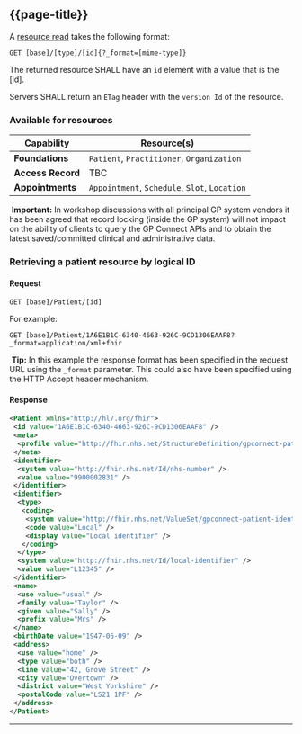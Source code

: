 ## {{page-title}}

A [resource read](https://www.hl7.org/fhir/STU3/http.html#read) takes the following format:

```
GET [base]/[type]/[id]{?_format=[mime-type]}
```

The returned resource SHALL have an `id` element with a value that is the [id].

Servers SHALL return an `ETag` header with the `version Id` of the resource.

### Available for resources

|Capability|Resource(s)|
|---|---|
|**Foundations**|`Patient`, `Practitioner`, `Organization`|
|**Access Record**|TBC|
|**Appointments**|`Appointment`, `Schedule`, `Slot`, `Location`|

 **Important:** In workshop discussions with all principal GP system vendors it has been agreed that record locking (inside the GP system) will not impact on the ability of clients to query the GP Connect APIs and to obtain the latest saved/committed clinical and administrative data.

### Retrieving a patient resource by logical ID

#### Request

```
GET [base]/Patient/[id]
```

For example:

```
GET [base]/Patient/1A6E1B1C-6340-4663-926C-9CD1306EAAF8?_format=application/xml+fhir
```

 **Tip:** In this example the response format has been specified in the request URL using the `_format` parameter. This could also have been specified using the HTTP Accept header mechanism.

#### Response

```xml
<Patient xmlns="http://hl7.org/fhir">
 <id value="1A6E1B1C-6340-4663-926C-9CD1306EAAF8" />
 <meta>
  <profile value="http://fhir.nhs.net/StructureDefinition/gpconnect-patient-1" />
 </meta>
 <identifier>
  <system value="http://fhir.nhs.net/Id/nhs-number" />
  <value value="9900002831" />
 </identifier>
 <identifier>
  <type>
   <coding>
    <system value="http://fhir.nhs.net/ValueSet/gpconnect-patient-identifier-type-1" />
    <code value="Local" />
    <display value="Local identifier" />
   </coding>
  </type>
  <system value="http://fhir.nhs.net/Id/local-identifier" />
  <value value="L12345" />
 </identifier>
 <name>
  <use value="usual" />
  <family value="Taylor" />
  <given value="Sally" />
  <prefix value="Mrs" />
 </name>
 <birthDate value="1947-06-09" />
 <address>
  <use value="home" />
  <type value="both" />
  <line value="42, Grove Street" />
  <city value="Overtown" />
  <district value="West Yorkshire" />
  <postalCode value="LS21 1PF" />
 </address>
</Patient>
```

---
